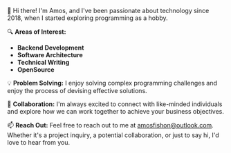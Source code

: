 👋 Hi there! I'm Amos, and I've been passionate about technology since 2018, when I started exploring programming as a hobby.

🔍 **Areas of Interest:**

- **Backend Development**
- **Software Architecture**
- **Technical Writing**
- **OpenSource**

💡 **Problem Solving:**
I enjoy solving complex programming challenges and enjoy the process of devising effective solutions.

🚀 **Collaboration:**
I'm always excited to connect with like-minded individuals and explore how we can work together to achieve your business objectives.

📫 **Reach Out:**
Feel free to reach out to me at amosfishon@outlook.com. Whether it's a project inquiry, a potential collaboration, or just to say hi, I'd love to hear from you.
